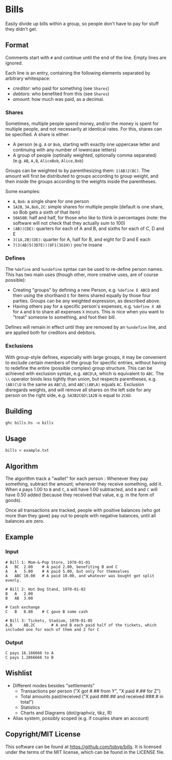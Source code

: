 # Bills

Easily divide up bills within a group, so people don't have to pay for stuff they didn't get.

## Format

Comments start with `#` and continue until the end of the line. Empty lines are ignored.

Each line is an entry, containing the following elements separated by arbitrary whitespace:

  * *creditor*: who paid for something (see `Shares`)
  * *debtors*: who benefited from this (see `Shares`)
  * *amount*: how much was paid, as a decimal.

### Shares

Sometimes, multiple people spend money, and/or the money is spent for multiple people, and not necessarily at identical rates.
For this, shares can be specified.
A share is either:
 - A person (e.g. `A` or `Bob`, starting with exactly one uppercase letter and continuing with any number of lowercase letters)
 - A group of people (optinally weighted, optionally comma separated) (e.g. `AB`, `A,B`, `AliceBob`, `Alice,Bob`)

Groups can be weighted to by parenthesizing them: `1(AB)2(BC)`. The amount will first be distributed to groups according to group weight, and then inside the groups according to the weights inside the parentheses.

Some examples:


 - `A`, `Bob`: a single share for one person
 - `1A2B`, `3A,Bob,2C`: simple shares for multiple people (default is one share, so Bob gets a sixth of that item)
 - `50A50B`: half and half, for those who like to think in percentages (note: the software will not check that they actually sum to 100)
 - `(AB)(CDE)`: quarters for each of A and B, and sixths for each of C, D and E
 - `3(1A,2B)(DE)`: quarter for A, half for B, and eight for D and E each
 - `7(3(AB)5(3D7E))(8F1(3G1H))`  you're insane

### Defines

The `%define` and `%undefine` syntax can be used to re-define person names.
This has two main uses (though other, more creative uses, are of course possible):
 - Creating "groups" by defining a new Person, e.g. `%define E ABCD` and then using the shorthand `E` for items shared equally by those four parties. Groups can be any weighted expression, as described above.
 - Having others pay for a specific person's expenses, e.g. `%define X AB` for `A` and `B` to share all expenses `X` incurs. This is nice when you want to "treat" someone to something, and foot their bill.

Defines will remain in effect until they are removed by an `%undefine` line, and are applied both for creditors and debitors.

### Exclusions

With group-style defines, especially with large groups, it may be convenient to exclude certain members of the group for specific entries, without having to redefine the entire (possible complex) group structure.
This can be achieved with exclusion syntax, e.g. `ABCD\A`, which is equivalent to `ABC`.
The `\\` operator binds less tightly than union, but respects parentheses, e.g. `(AB)C\D` is the same as `ABC\D`, and `ABC\(AB\A)` equals `AC`.
Exclusion disregards weights, and will remove all shares on the left side for any person on the right side, e.g. `5A3B2C6D\1A2B` is equal to `2C6D`.

## Building

```
ghc bills.hs -o bills
```

## Usage

```
bills < example.txt
```

## Algorithm

The algorithm track a "wallet" for each person : Whenever they pay something, subtract the amount; whenever they receive something, add it.
When `A` pays 1.00 to `B` and `C`, `A` will have 1.00 subtracted, and `B` and `C` will have 0.50 added (because they received that value, e.g. in the form of goods).

Once all transactions are tracked, people with positive balances (who got more than they gave) pay out to people with negative balances, until all balances are zero.

## Example

### Input

```
# Bill 1: Mom-&-Pop Store, 1970-01-01
A	BC	2.00	# A paid 2.00, benefiting B and C
A	A	5.00	# A paid 5.00, but only for themselves
A	ABC	10.00	# A paid 10.00, and whatever was bought got split evenly.

# Bill 2: Hot Dog Stand, 1970-01-02
B	A	2.00
B	AB	3.00

# Cash exchange
C	B	8.88	# C gave B some cash

# Bill 3: Tickets, Stadium, 1970-01-05
A,B		AB,2C		# A and B each paid half of the tickets, which included one for each of them and 2 for C
```

### Output

```
C pays 16.166666 to A
C pays 1.2866666 to B
```

## Wishlist

 - Different modes besides "settlements"
 	- Transactions per person ("X got #.## from Y", "X paid #.## for Z")
 	- Total amounts paid/received ("X paid ###.## and received ###.# in total")
 	- Statistics
 	- Charts and Diagrams (dot/graphviz, tikz, R)
 - Alias system, possibly scoped (e.g. if couples share an account)

## Copyright/MIT License

This software can be found at https://github.com/tobyp/bills. It is licensed under the terms of the MIT license, which can be found in the LICENSE file.
